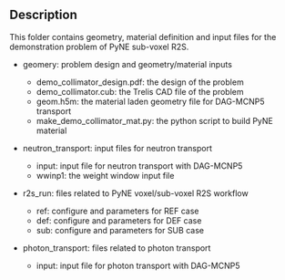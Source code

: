 ## Description
This folder contains geometry, material definition and input files for the demonstration problem of PyNE sub-voxel R2S.

- geomery: problem design and geometry/material inputs
  - demo\_collimator\_design.pdf: the design of the problem
  - demo_collimator.cub: the Trelis CAD file of the problem
  - geom.h5m: the material laden geometry file for DAG-MCNP5 transport
  - make_demo_collimator_mat.py: the python script to build PyNE material

- neutron_transport: input files for neutron transport
  - input: input file for neutron transport with DAG-MCNP5
  - wwinp1: the weight window input file

- r2s_run: files related to PyNE voxel/sub-voxel R2S workflow
  - ref: configure and parameters for REF case
  - def: configure and parameters for DEF case
  - sub: configure and parameters for SUB case

- photon_transport: files related to photon transport
  - input: input file for photon transport with DAG-MCNP5
